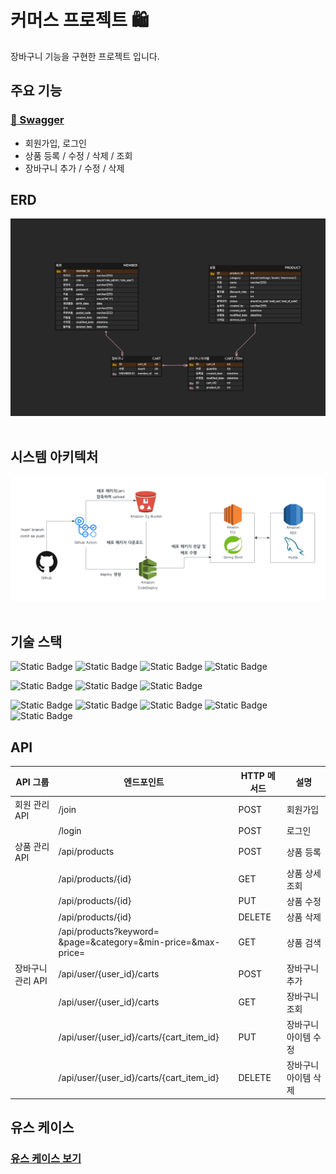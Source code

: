 # 커머스 프로젝트 🛍️

장바구니 기능을 구현한 프로젝트 입니다.

## 주요 기능
### [🔗 Swagger](http://43.201.145.62:8080/swagger-ui/index.html)

- 회원가입, 로그인
- 상품 등록 / 수정 / 삭제 / 조회
- 장바구니 추가 / 수정 / 삭제



## ERD

![erd](./docs/img/erd.png)
<br/>
<br/>

## 시스템 아키텍처

![system architecture](./docs/img/system_architecture.png)
<br/>
<br/>

## 기술 스택

![Static Badge](https://img.shields.io/badge/java_17-ea2c2f?style=for-the-badge)
![Static Badge](https://img.shields.io/badge/spring_boot_3-6DB33F?style=for-the-badge)
![Static Badge](https://img.shields.io/badge/spring_security-6DB33F?style=for-the-badge)
![Static Badge](https://img.shields.io/badge/spring_data_JPA-6DB33F?style=for-the-badge)

![Static Badge](https://img.shields.io/badge/h2_database-0c1de6?style=for-the-badge)
![Static Badge](https://img.shields.io/badge/mysql-016189?style=for-the-badge)
![Static Badge](https://img.shields.io/badge/swagger-84E92C?style=for-the-badge)

![Static Badge](https://img.shields.io/badge/github_actions-2088FF?style=for-the-badge)
![Static Badge](https://img.shields.io/badge/AWS_s3-DF5344?style=for-the-badge)
![Static Badge](https://img.shields.io/badge/AWS_codedeploy-4B612C?style=for-the-badge)
![Static Badge](https://img.shields.io/badge/aws_ec2-F48536?style=for-the-badge)
![Static Badge](https://img.shields.io/badge/aws_rds-2E73B8?style=for-the-badge)

## API

| API 그룹      | 엔드포인트                                                             | HTTP 메서드 | 설명          |
|-------------|-------------------------------------------------------------------|----------|-------------|
| 회원 관리 API   | /join                                                             | POST     | 회원가입        |
|             | /login                                                            | POST     | 로그인         |
| 상품 관리 API   | /api/products                                                     | POST     | 상품 등록       |
|             | /api/products/{id}                                                | GET      | 상품 상세 조회    |
|             | /api/products/{id}                                                | PUT      | 상품 수정       |
|             | /api/products/{id}                                                | DELETE   | 상품 삭제       |
|             | /api/products?keyword=<br/>&page=&category=&min-price=&max-price= | GET      | 상품 검색       |
| 장바구니 관리 API | /api/user/{user_id}/carts                                         | POST     | 장바구니 추가     |
|             | /api/user/{user_id}/carts                                         | GET      | 장바구니 조회     |
|             | /api/user/{user_id}/carts/{cart_item_id}                          | PUT      | 장바구니 아이템 수정 |
|             | /api/user/{user_id}/carts/{cart_item_id}                          | DELETE   | 장바구니 아이템 삭제 |

## 유스 케이스

### [유스 케이스 보기](https://github.com/jexnjeux/cart-project/wiki/%EC%9C%A0%EC%8A%A4-%EC%BC%80%EC%9D%B4%EC%8A%A4)